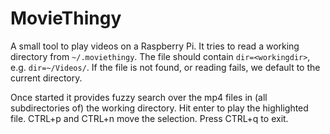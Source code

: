 MovieThingy
===========

A small tool to play videos on a Raspberry Pi. It tries to read a working directory from `~/.moviethingy`. The file should contain `dir=<workingdir>`, e.g. `dir=~/Videos/`. If the file is not found, or reading fails, we default to the current directory.

Once started it provides fuzzy search over the mp4 files in (all subdirectories of) the working directory. Hit enter to play the highlighted file. CTRL+p and CTRL+n move the selection. Press CTRL+q to exit.


